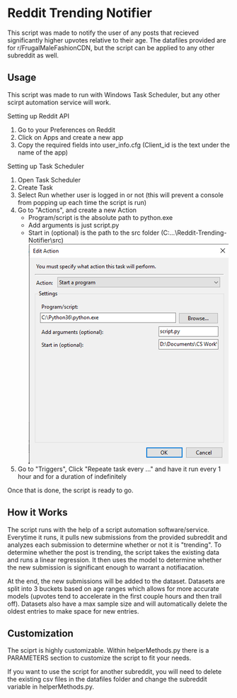 # Reddit Trending Notifier
This script was made to notify the user of any posts that recieved significantly higher upvotes relative to their age. The datafiles provided are for r/FrugalMaleFashionCDN, but the script can be applied to any other subreddit as well. 

## Usage
This script was made to run with Windows Task Scheduler, but any other scirpt automation service will work.

Setting up Reddit API
1. Go to your Preferences on Reddit 
2. Click on Apps and create a new app
3. Copy the required fields into user_info.cfg (Client_id is the text under the name of the app)

Setting up Task Scheduler
1. Open Task Scheduler
2. Create Task
3. Select Run whether user is logged in or not (this will prevent a console from popping up each time the script is run)
4. Go to "Actions", and create a new Action
   - Program/script is the absolute path to python.exe
   - Add arguments is just script.py
   - Start in (optional) is the path to the src folder (C:...\Reddit-Trending-Notifier\src)
![alt text](https://github.com/jli97/Reddit-Trending-Notifier-/blob/master/extras/readme_task.png)
5. Go to "Triggers", Click "Repeate task every ..." and have it run every 1 hour and for a duration of indefinitely

Once that is done, the script is ready to go. 

## How it Works
The script runs with the help of a script automation software/service. Everytime it runs, it pulls new submissions from the provided subreddit and analyzes each submission to determine whether or not it is "trending". To determine whether the post is trending, the script takes the existing data and runs a linear regression. It then uses the model to determine whether the new submission is significant enough to warrant a notifiacation. 

At the end, the new submissions will be added to the dataset. Datasets are split into 3 buckets based on age ranges which allows for more accurate models (upvotes tend to accelerate in the first couple hours and then trail off). Datasets also have a max sample size and will automatically delete the oldest entries to make space for new entries. 

## Customization 
The sciprt is highly customizable. Within helperMethods.py there is a PARAMETERS section to customize the script to fit your needs.

If you want to use the script for another subreddit, you will need to delete the existing csv files in the datafiles folder and change the subreddit variable in helperMethods.py. 
